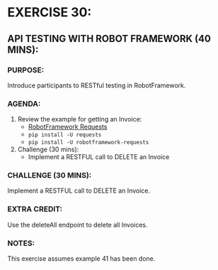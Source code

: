 # EXERCISE 30:
## API TESTING WITH ROBOT FRAMEWORK (40 MINS):
### PURPOSE:
Introduce participants to RESTful testing in RobotFramework.

### AGENDA:
1. Review the example for getting an Invoice:
   - [RobotFramework Requests](https://github.com/bulkan/robotframework-requests/#readme)
   - ```pip install -U requests```
   - ```pip install -U robotframework-requests```
2. Challenge (30 mins):
   - Implement a RESTFUL call to DELETE an Invoice

### CHALLENGE (30 MINS):
Implement a RESTFUL call to DELETE an Invoice.

### EXTRA CREDIT:
Use the deleteAll endpoint to delete all Invoices.

### NOTES:
This exercise assumes example 41 has been done.

